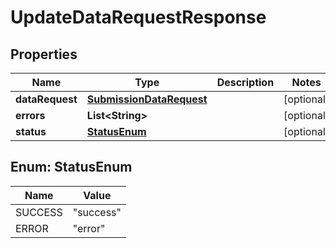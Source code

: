 
# UpdateDataRequestResponse

## Properties
Name | Type | Description | Notes
------------ | ------------- | ------------- | -------------
**dataRequest** | [**SubmissionDataRequest**](SubmissionDataRequest.md) |  |  [optional]
**errors** | **List&lt;String&gt;** |  |  [optional]
**status** | [**StatusEnum**](#StatusEnum) |  |  [optional]


<a name="StatusEnum"></a>
## Enum: StatusEnum
Name | Value
---- | -----
SUCCESS | &quot;success&quot;
ERROR | &quot;error&quot;



